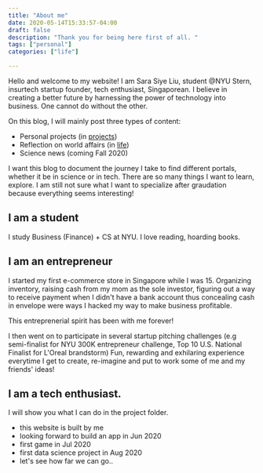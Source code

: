 ```yaml
---
title: "About me"
date: 2020-05-14T15:33:57-04:00
draft: false
description: "Thank you for being here first of all. "
tags: ["personal"]
categories: ["life"]

---
```





Hello and welcome to my website! I am Sara Siye Liu, student @NYU Stern, insurtech startup founder, tech enthusiast, Singaporean. I believe in creating a better future by harnessing the power of technology into business. One cannot do without the other.
<!--more--> 

On this blog, I will mainly post three types of content:
* Personal projects (in [projects](/categories/))
* Reflection on world affairs (in [life](/categories/))
* Science news (coming Fall 2020)

I want this blog to document the journey I take to find different portals, whether it be in science or in tech. There are so many things I want to learn, explore. I am still not sure what I want to specialize after graudation because everything seems interesting! 

## I am a student

I study Business (Finance) + CS at NYU.
I love reading, hoarding books.

## I am an entrepreneur

I started my first e-commerce store in Singapore while I was 15. Organizing inventory, raising cash from my mom as the sole investor, figuring out a way to receive payment when I didn't have a bank account thus concealing cash in envelope were ways I hacked my way to make business profitable. 

This entreprenerial spirit has been with me forever!

I then went on to participate in several startup pitching challenges (e.g semi-finalist for NYU 300K entrepreneur challenge, Top 10 U.S. National Finalist for L'Oreal brandstorm)
Fun, rewarding and exhilaring experience everytime I get to create, re-imagine and put to work some of me and my friends' ideas!

## I am a tech enthusiast.

I will show you what I can do in the project folder.

* this website is built by me
* looking forward to build an app in Jun 2020
* first game in Jul 2020
* first data science project in Aug 2020
* let's see how far we can go..


